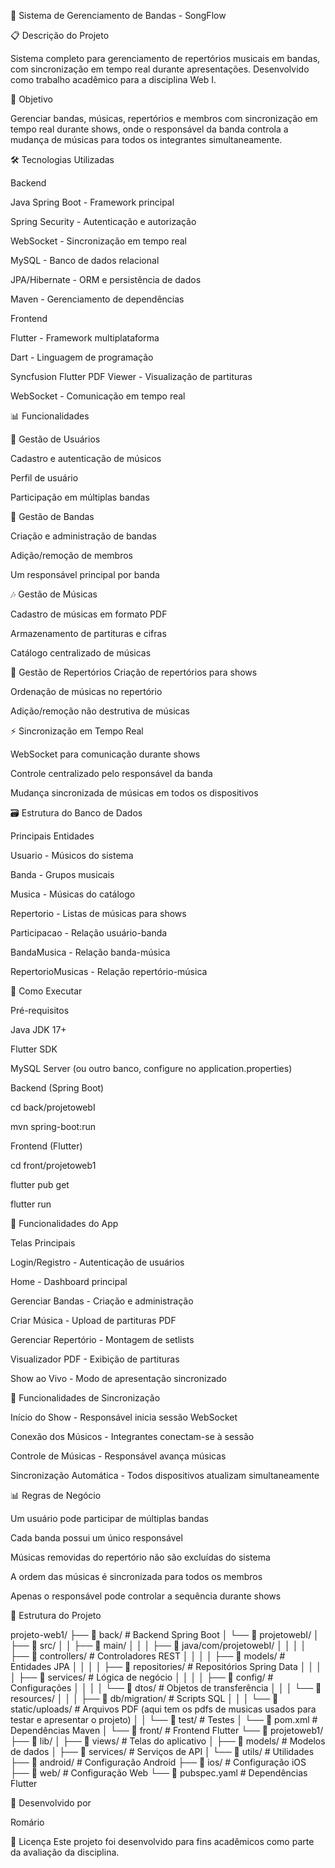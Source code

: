 🎵 Sistema de Gerenciamento de Bandas - SongFlow



📋 Descrição do Projeto

Sistema completo para gerenciamento de repertórios musicais em bandas, com sincronização em tempo real durante apresentações. Desenvolvido como trabalho acadêmico para a disciplina Web I.


🎯 Objetivo

Gerenciar bandas, músicas, repertórios e membros com sincronização em tempo real durante shows, onde o responsável da banda controla a mudança de músicas para todos os integrantes simultaneamente.


🛠️ Tecnologias Utilizadas

Backend

Java Spring Boot - Framework principal

Spring Security - Autenticação e autorização

WebSocket - Sincronização em tempo real

MySQL - Banco de dados relacional

JPA/Hibernate - ORM e persistência de dados

Maven - Gerenciamento de dependências



Frontend

Flutter - Framework multiplataforma

Dart - Linguagem de programação

Syncfusion Flutter PDF Viewer - Visualização de partituras

WebSocket - Comunicação em tempo real



📊 Funcionalidades

👤 Gestão de Usuários

Cadastro e autenticação de músicos

Perfil de usuário

Participação em múltiplas bandas


🎸 Gestão de Bandas

Criação e administração de bandas

Adição/remoção de membros

Um responsável principal por banda


🎶 Gestão de Músicas

Cadastro de músicas em formato PDF

Armazenamento de partituras e cifras

Catálogo centralizado de músicas


📖 Gestão de Repertórios
Criação de repertórios para shows

Ordenação de músicas no repertório

Adição/remoção não destrutiva de músicas


⚡ Sincronização em Tempo Real

WebSocket para comunicação durante shows

Controle centralizado pelo responsável da banda

Mudança sincronizada de músicas em todos os dispositivos


🗃️ Estrutura do Banco de Dados

Principais Entidades

Usuario - Músicos do sistema

Banda - Grupos musicais

Musica - Músicas do catálogo

Repertorio - Listas de músicas para shows

Participacao - Relação usuário-banda

BandaMusica - Relação banda-música

RepertorioMusicas - Relação repertório-música



🚀 Como Executar


Pré-requisitos

Java JDK 17+

Flutter SDK

MySQL Server (ou outro banco, configure no application.properties)



Backend (Spring Boot)

cd back/projetowebI

mvn spring-boot:run


Frontend (Flutter)

cd front/projetoweb1

flutter pub get

flutter run


📱 Funcionalidades do App


Telas Principais

Login/Registro - Autenticação de usuários

Home - Dashboard principal

Gerenciar Bandas - Criação e administração

Criar Música - Upload de partituras PDF

Gerenciar Repertório - Montagem de setlists

Visualizador PDF - Exibição de partituras

Show ao Vivo - Modo de apresentação sincronizado



🎨 Funcionalidades de Sincronização

Início do Show - Responsável inicia sessão WebSocket

Conexão dos Músicos - Integrantes conectam-se à sessão

Controle de Músicas - Responsável avança músicas

Sincronização Automática - Todos dispositivos atualizam simultaneamente



📊 Regras de Negócio

Um usuário pode participar de múltiplas bandas

Cada banda possui um único responsável

Músicas removidas do repertório não são excluídas do sistema

A ordem das músicas é sincronizada para todos os membros

Apenas o responsável pode controlar a sequência durante shows




🚧 Estrutura do Projeto

projeto-web1/
├── 📁 back/                 # Backend Spring Boot
│   └── 📁 projetowebI/
│       ├── 📁 src/
│       │   ├── 📁 main/
│       │   │   ├── 📁 java/com/projetowebI/
│       │   │   │   ├── 📁 controllers/     # Controladores REST
│       │   │   │   ├── 📁 models/          # Entidades JPA
│       │   │   │   ├── 📁 repositories/    # Repositórios Spring Data
│       │   │   │   ├── 📁 services/        # Lógica de negócio
│       │   │   │   ├── 📁 config/          # Configurações
│       │   │   │   └── 📁 dtos/            # Objetos de transferência
│       │   │   └── 📁 resources/
│       │   │       ├── 📁 db/migration/    # Scripts SQL
│       │   │       └── 📁 static/uploads/  # Arquivos PDF (aqui tem os pdfs de musicas usados para testar e apresentar o projeto)
│       │   └── 📁 test/                    # Testes
│       └── 📄 pom.xml                      # Dependências Maven
│
└── 📁 front/                # Frontend Flutter
    └── 📁 projetoweb1/
        ├── 📁 lib/
        │   ├── 📁 views/           # Telas do aplicativo
        │   ├── 📁 models/          # Modelos de dados
        │   ├── 📁 services/        # Serviços de API
        │   └── 📁 utils/           # Utilidades
        ├── 📁 android/             # Configuração Android
        ├── 📁 ios/                 # Configuração iOS
        ├── 📁 web/                 # Configuração Web
        └── 📄 pubspec.yaml         # Dependências Flutter


        
👥 Desenvolvido por

Romário


📄 Licença
Este projeto foi desenvolvido para fins acadêmicos como parte da avaliação da disciplina.

